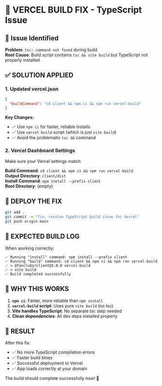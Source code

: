 # 🚀 VERCEL BUILD FIX - TypeScript Issue

## 🎯 Issue Identified
**Problem**: `tsc: command not found` during build  
**Root Cause**: Build script contains `tsc && vite build` but TypeScript not properly installed

## ✅ SOLUTION APPLIED

### 1. Updated vercel.json
```json
{
  "buildCommand": "cd client && npm ci && npm run vercel-build"
}
```

**Key Changes:**
- ✅ Use `npm ci` for faster, reliable installs
- ✅ Use `vercel-build` script (which is just `vite build`)
- ✅ Avoid the problematic `tsc &&` command

### 2. Vercel Dashboard Settings
Make sure your Vercel settings match:

**Build Command**: `cd client && npm ci && npm run vercel-build`  
**Output Directory**: `client/dist`  
**Install Command**: `npm install --prefix client`  
**Root Directory**: (empty)

## 🚀 DEPLOY THE FIX

```bash
git add .
git commit -m "fix: resolve TypeScript build issue for Vercel"
git push origin main
```

## 🎯 EXPECTED BUILD LOG

When working correctly:
```
✅ Running "install" command: npm install --prefix client
✅ Running "build" command: cd client && npm ci && npm run vercel-build
✅ > @fanclubz/client@2.0.0 vercel-build
✅ > vite build
✅ Build completed successfully
```

## 🔧 WHY THIS WORKS

1. **`npm ci`**: Faster, more reliable than `npm install`
2. **`vercel-build` script**: Uses pure `vite build` (no tsc)
3. **Vite handles TypeScript**: No separate tsc step needed
4. **Clean dependencies**: All dev deps installed properly

## 🎉 RESULT

After this fix:
- ✅ No more TypeScript compilation errors
- ✅ Faster build times
- ✅ Successful deployment to Vercel
- ✅ App loads correctly at your domain

The build should complete successfully now! 🚀